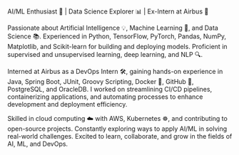 AI/ML Enthusiast 🤖 | Data Science Explorer 📊 | Ex-Intern at Airbus 🚀

Passionate about Artificial Intelligence 💡, Machine Learning 🧠, and Data Science 📚. Experienced in Python, TensorFlow, PyTorch, Pandas, NumPy, Matplotlib, and Scikit-learn for building and deploying models. Proficient in supervised and unsupervised learning, deep learning, and NLP 🔍.

Interned at Airbus as a DevOps Intern 🛠️, gaining hands-on experience in Java, Spring Boot, JUnit, Groovy Scripting, Docker 🐳, GitHub 🐙, PostgreSQL, and OracleDB. I worked on streamlining CI/CD pipelines, containerizing applications, and automating processes to enhance development and deployment efficiency.

Skilled in cloud computing ☁️ with AWS, Kubernetes ☸️, and contributing to open-source projects. Constantly exploring ways to apply AI/ML in solving real-world challenges. Excited to learn, collaborate, and grow in the fields of AI, ML, and DevOps.
